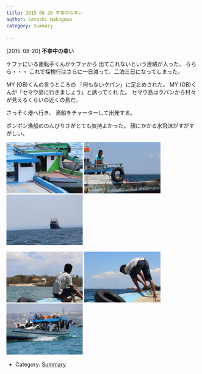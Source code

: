 ```yaml
---
title: 2015-08-20 不幸中の幸い
author: Satoshi Nakagawa
category: Summary

---
```


[2015-08-20] **不幸中の幸い** 

 ケファにいる運転手くんがケファから
出てこれないという連絡が入った。
ららら・・・
これで探検行はさらに一日減って、二泊三日になってしまった。

 MY (OB)くんの言うところの
「何もないクパン」に足止めされた。
MY (OB)くんが「セマウ島に行きましょう」と誘ってくれ
た。
セマウ島はクパンから村々が見えるくらいの近くの島だ。

 さっそく港へ行き、
漁船をチャーターして出発する。

 ポンポン漁船ののんびりさがとても気持よかった。
顔にかかる水飛沫がすがすがしい。

<a href=/pict/2015-08-20-semau-1.jpg><img src="/pict/2015-08-20-semau-1.jpg" alt="For Semau" width="200"/></a>
<a href=/pict/2015-08-20-semau-2.jpg><img src="/pict/2015-08-20-semau-2.jpg" alt="" width="200"/></a>
<a href=/pict/2015-08-20-semau-3.jpg><img src="/pict/2015-08-20-semau-3.jpg" alt="" width="200"/></a>

<a href=/pict/2015-08-20-semau-4.jpg><img src="/pict/2015-08-20-semau-4.jpg" alt="" width="200"/></a>
<a href=/pict/2015-08-20-semau-5.jpg><img src="/pict/2015-08-20-semau-5.jpg" alt="" width="200"/></a>
<a href=/pict/2015-08-20-semau-6.jpg><img src="/pict/2015-08-20-semau-6.jpg" alt="" width="200"/></a>

- Category: [Summary](https://merapano.github.io/categories.html#Summary)

